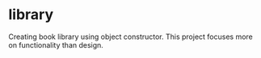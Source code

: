 # library
Creating book library using object constructor.
This project focuses more on functionality than design.
